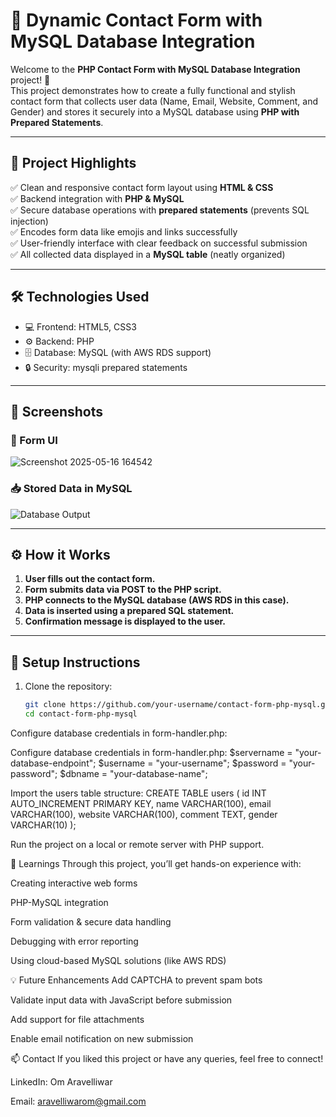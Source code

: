 # 💬 Dynamic Contact Form with MySQL Database Integration

Welcome to the **PHP Contact Form with MySQL Database Integration** project! 🚀  
This project demonstrates how to create a fully functional and stylish contact form that collects user data (Name, Email, Website, Comment, and Gender) and stores it securely into a MySQL database using **PHP with Prepared Statements**.

---

## 📌 Project Highlights

✅ Clean and responsive contact form layout using **HTML & CSS**  
✅ Backend integration with **PHP & MySQL**  
✅ Secure database operations with **prepared statements** (prevents SQL injection)  
✅ Encodes form data like emojis and links successfully  
✅ User-friendly interface with clear feedback on successful submission  
✅ All collected data displayed in a **MySQL table** (neatly organized)

---

## 🛠 Technologies Used

- 💻 Frontend: HTML5, CSS3
- ⚙️ Backend: PHP
- 🗄 Database: MySQL (with AWS RDS support)
- 🔒 Security: mysqli prepared statements

---

## 📸 Screenshots

### 📝 Form UI

![Screenshot 2025-05-16 164542](https://github.com/user-attachments/assets/81d481ae-84f5-4967-9f00-aa655221a3b4)

### 📥 Stored Data in MySQL
![Database Output](./screenshots/database_view.png)

---

## ⚙️ How it Works

1. **User fills out the contact form.**
2. **Form submits data via POST to the PHP script.**
3. **PHP connects to the MySQL database (AWS RDS in this case).**
4. **Data is inserted using a prepared SQL statement.**
5. **Confirmation message is displayed to the user.**

---

## 🔧 Setup Instructions

1. Clone the repository:
   ```bash
   git clone https://github.com/your-username/contact-form-php-mysql.git
   cd contact-form-php-mysql
Configure database credentials in form-handler.php:

Configure database credentials in form-handler.php:
$servername = "your-database-endpoint";
$username = "your-username";
$password = "your-password";
$dbname = "your-database-name";

Import the users table structure:
CREATE TABLE users (
  id INT AUTO_INCREMENT PRIMARY KEY,
  name VARCHAR(100),
  email VARCHAR(100),
  website VARCHAR(100),
  comment TEXT,
  gender VARCHAR(10)
);

Run the project on a local or remote server with PHP support.

🧠 Learnings
Through this project, you’ll get hands-on experience with:

Creating interactive web forms

PHP-MySQL integration

Form validation & secure data handling

Debugging with error reporting

Using cloud-based MySQL solutions (like AWS RDS)

💡 Future Enhancements
Add CAPTCHA to prevent spam bots

Validate input data with JavaScript before submission

Add support for file attachments

Enable email notification on new submission

📫 Contact
If you liked this project or have any queries, feel free to connect!

LinkedIn: Om Aravelliwar

Email: aravelliwarom@gmail.com



